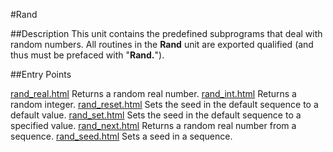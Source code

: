 
#Rand

##Description
This unit contains the predefined subprograms that deal with random numbers.
All routines in the **Rand** unit are exported qualified (and thus must be prefaced with "**Rand.**").



##Entry Points

[rand_real.html](**Real**) Returns a random real number.
[rand_int.html](**Int**) Returns a random integer.
[rand_reset.html](**Reset**) Sets the seed in the default sequence to a default value.
[rand_set.html](**Set**) Sets the seed in the default sequence to a specified value.
[rand_next.html](**Next**) Returns a random real number from a sequence.
[rand_seed.html](**Seed**) Sets a seed in a sequence.


